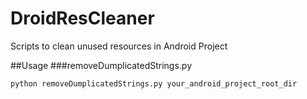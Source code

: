 DroidResCleaner
===============

Scripts to clean unused resources in Android Project

##Usage
###removeDumplicatedStrings.py
```python
python removeDumplicatedStrings.py your_android_project_root_dir
```
